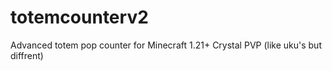 # totemcounterv2
Advanced totem pop counter for Minecraft 1.21+ Crystal PVP (like uku's but diffrent)
